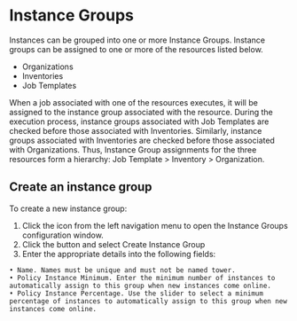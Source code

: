 # Instance Groups

Instances can be grouped into one or more Instance Groups. Instance groups can be assigned to one or more of the resources listed below.

- Organizations
- Inventories
- Job Templates

When a job associated with one of the resources executes, it will be assigned to the instance group associated with the resource. During the execution process, instance groups associated with Job Templates are checked before those associated with Inventories. Similarly, instance groups associated with Inventories are checked before those associated with Organizations. Thus, Instance Group assignments for the three resources form a hierarchy: Job Template > Inventory > Organization.


## Create an instance group
To create a new instance group:
1. Click the icon from the left navigation menu to open the Instance Groups configuration window.
2. Click the button and select Create Instance Group
3. Enter the appropriate details into the following fields:
```
• Name. Names must be unique and must not be named tower.
• Policy Instance Minimum. Enter the minimum number of instances to automatically assign to this group when new instances come online.
• Policy Instance Percentage. Use the slider to select a minimum percentage of instances to automatically assign to this group when new instances come online.
```
